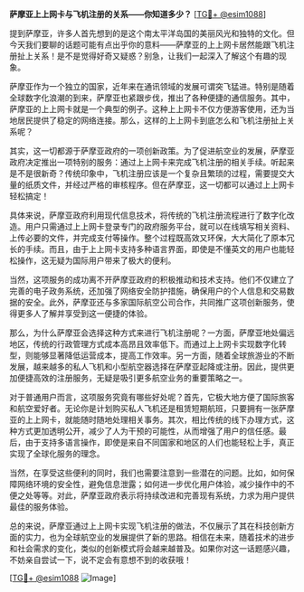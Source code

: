 **萨摩亚上上网卡与飞机注册的关系——你知道多少？** [[TG💪+ @esim1088](https://t.me/s/esim1088)]

提到萨摩亚，许多人首先想到的是这个南太平洋岛国的美丽风光和独特的文化。但今天我们要聊的话题可能有点出乎你的意料——萨摩亚的上上网卡居然能跟飞机注册扯上关系！是不是觉得好奇又疑惑？别急，让我们一起深入了解这个有趣的现象。

萨摩亚作为一个独立的国家，近年来在通讯领域的发展可谓突飞猛进。特别是随着全球数字化浪潮的到来，萨摩亚也紧跟步伐，推出了各种便捷的通信服务。其中，萨摩亚的上上网卡就是一个典型的例子。这种上上网卡不仅方便游客使用，还为当地居民提供了稳定的网络连接。那么，这样的上上网卡到底怎么和飞机注册扯上关系呢？

其实，这一切都源于萨摩亚政府的一项创新政策。为了促进航空业的发展，萨摩亚政府决定推出一项特别的服务：通过上上网卡来完成飞机注册的相关手续。听起来是不是很新奇？传统印象中，飞机注册应该是一个复杂且繁琐的过程，需要提交大量的纸质文件，并经过严格的审核程序。但在萨摩亚，这一切都可以通过上上网卡轻松搞定！

具体来说，萨摩亚政府利用现代信息技术，将传统的飞机注册流程进行了数字化改造。用户只需通过上上网卡登录专门的政府服务平台，就可以在线填写相关资料、上传必要的文件，并完成支付等操作。整个过程既高效又环保，大大简化了原本冗长的手续。而且，由于上上网卡支持多种语言界面，即使是不懂英文的用户也能轻松操作，这无疑为国际用户带来了极大的便利。

当然，这项服务的成功离不开萨摩亚政府的积极推动和技术支持。他们不仅建立了完善的电子政务系统，还加强了网络安全防护措施，确保用户的个人信息和交易数据的安全。此外，萨摩亚还与多家国际航空公司合作，共同推广这项创新服务，使得更多人了解并享受到这一便捷的体验。

那么，为什么萨摩亚会选择这种方式来进行飞机注册呢？一方面，萨摩亚地处偏远地区，传统的行政管理方式成本高昂且效率低下。而通过上上网卡实现数字化转型，则能够显著降低运营成本，提高工作效率。另一方面，随着全球旅游业的不断发展，越来越多的私人飞机和小型航空器选择在萨摩亚起降或注册。因此，提供更加便捷高效的注册服务，无疑是吸引更多航空业务的重要策略之一。

对于普通用户而言，这项服务究竟有哪些好处呢？首先，它极大地方便了国际旅客和航空爱好者。无论你是计划购买私人飞机还是租赁短期航班，只要拥有一张萨摩亚的上上网卡，就能随时随地处理相关事务。其次，相比传统的线下办理方式，这种方式更加透明公开，减少了人为干预的可能性，从而增强了用户的信任感。最后，由于支持多语言操作，即使是来自不同国家和地区的人们也能轻松上手，真正实现了全球化服务的理念。

当然，在享受这些便利的同时，我们也需要注意到一些潜在的问题。比如，如何保障网络环境的安全性，避免信息泄露；如何进一步优化用户体验，减少操作中的不便之处等等。对此，萨摩亚政府表示将持续改进和完善现有系统，力求为用户提供最佳的服务体验。

总的来说，萨摩亚通过上上网卡实现飞机注册的做法，不仅展示了其在科技创新方面的实力，也为全球航空业的发展提供了新的思路。相信在未来，随着技术的进步和社会需求的变化，类似的创新模式将会越来越普及。如果你对这一话题感兴趣，不妨亲自尝试一下，说不定会有意想不到的收获哦！

[[TG💪+ @esim1088](https://t.me/s/esim1088) ![Image](https://i.postimg.cc/4NQfJmqS/Snipaste-2025-05-13-00-14-12.png)]